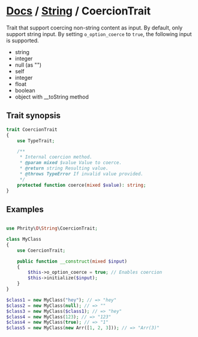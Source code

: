 # [Docs](../../README.md) / [String](../String.md) / CoercionTrait

Trait that support coercing non-string content as input.
By default, only support string input. By setting `o_option_coerce` to `true`, the following input is supported.

* string
* integer
* null (as "")
* self
* integer
* float
* boolean
* object with __toString method

## Trait synopsis

```php
trait CoercionTrait
{
    use TypeTrait;

    /**
     * Internal coercion method.
     * @param mixed $value Value to coerce.
     * @return string Resulting value.
     * @throws TypeError If invalid value provided.
     */
    protected function coerce(mixed $value): string;
}
```

## Examples

```php

use Phrity\O\String\CoercionTrait;

class MyClass
{
    use CoercionTrait;

    public function __construct(mixed $input)
    {
        $this->o_option_coerce = true; // Enables coercion
        $this->initialize($input);
    }
}

$class1 = new MyClass("hey"); // => "hey"
$class2 = new MyClass(null); // => ""
$class3 = new MyClass($class1); // => "hey"
$class4 = new MyClass(123); // => "123"
$class4 = new MyClass(true); // => "1"
$class5 = new MyClass(new Arr([1, 2, 3])); // => "Arr(3)"
```
